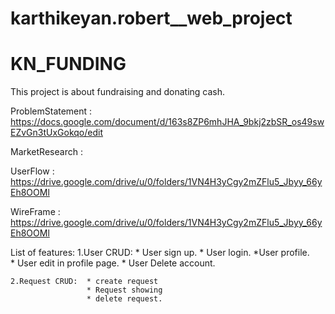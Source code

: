 # karthikeyan.robert__web_project
# KN_FUNDING
 This project is about fundraising and donating cash.

 ProblemStatement : https://docs.google.com/document/d/163s8ZP6mhJHA_9bkj2zbSR_os49swEZvGn3tUxGokqo/edit

 MarketResearch :

 UserFlow : https://drive.google.com/drive/u/0/folders/1VN4H3yCgy2mZFlu5_Jbyy_66yEh8OOMl

 WireFrame : https://drive.google.com/drive/u/0/folders/1VN4H3yCgy2mZFlu5_Jbyy_66yEh8OOMl

 List of features:
    1.User CRUD:  * User sign up.
                  * User login. *User profile.     
                  * User edit in profile page. 
                  * User Delete account.

    2.Request CRUD:  * create request 
                     * Request showing 
                     * delete request.
